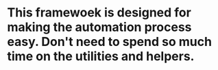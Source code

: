 # This framewoek is designed for making the automation process easy. Don't need to spend so much time on the utilities and helpers.
